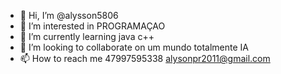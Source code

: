 - 👋 Hi, I’m @alysson5806
- 👀 I’m interested in PROGRAMAÇAO
- 🌱 I’m currently learning java c++
- 💞️ I’m looking to collaborate on um mundo totalmente IA
- 📫 How to reach me 47997595338 alysonpr2011@gmail.com

<!---
 ✨ OLA MUNDO! ✨ 
--->

